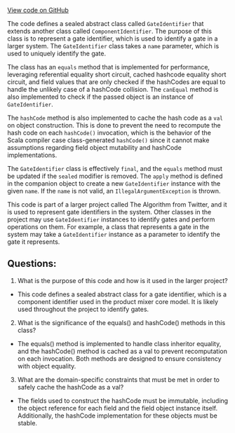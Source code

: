 [View code on GitHub](https://github.com/misbahsy/the-algorithm/product-mixer/core/src/main/scala/com/twitter/product_mixer/core/model/common/identifier/GateIdentifier.scala)

The code defines a sealed abstract class called `GateIdentifier` that extends another class called `ComponentIdentifier`. The purpose of this class is to represent a gate identifier, which is used to identify a gate in a larger system. The `GateIdentifier` class takes a `name` parameter, which is used to uniquely identify the gate.

The class has an `equals` method that is implemented for performance, leveraging referential equality short circuit, cached hashcode equality short circuit, and field values that are only checked if the hashCodes are equal to handle the unlikely case of a hashCode collision. The `canEqual` method is also implemented to check if the passed object is an instance of `GateIdentifier`.

The `hashCode` method is also implemented to cache the hash code as a `val` on object construction. This is done to prevent the need to recompute the hash code on each `hashCode()` invocation, which is the behavior of the Scala compiler case class-generated `hashCode()` since it cannot make assumptions regarding field object mutability and hashCode implementations.

The `GateIdentifier` class is effectively `final`, and the `equals` method must be updated if the `sealed` modifier is removed. The `apply` method is defined in the companion object to create a new `GateIdentifier` instance with the given `name`. If the `name` is not valid, an `IllegalArgumentException` is thrown.

This code is part of a larger project called The Algorithm from Twitter, and it is used to represent gate identifiers in the system. Other classes in the project may use `GateIdentifier` instances to identify gates and perform operations on them. For example, a class that represents a gate in the system may take a `GateIdentifier` instance as a parameter to identify the gate it represents.
## Questions: 
 1. What is the purpose of this code and how is it used in the larger project?
- This code defines a sealed abstract class for a gate identifier, which is a component identifier used in the product mixer core model. It is likely used throughout the project to identify gates.

2. What is the significance of the equals() and hashCode() methods in this class?
- The equals() method is implemented to handle class inheritor equality, and the hashCode() method is cached as a val to prevent recomputation on each invocation. Both methods are designed to ensure consistency with object equality.

3. What are the domain-specific constraints that must be met in order to safely cache the hashCode as a val?
- The fields used to construct the hashCode must be immutable, including the object reference for each field and the field object instance itself. Additionally, the hashCode implementation for these objects must be stable.